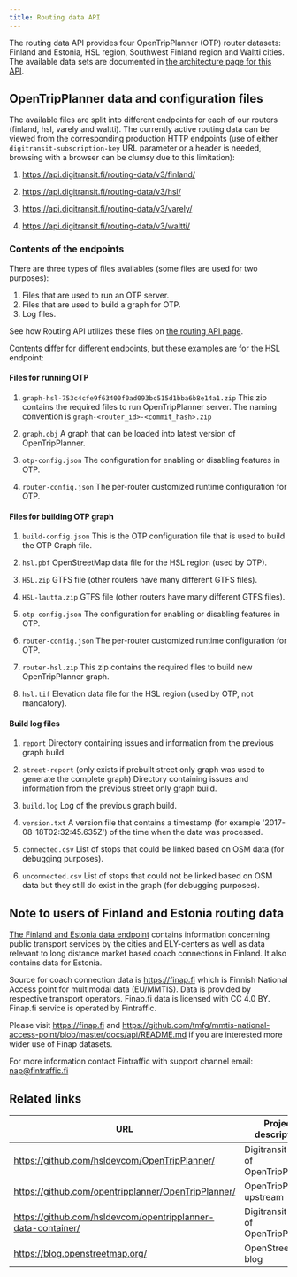 ```yaml
---
title: Routing data API
---
```

The routing data API provides four OpenTripPlanner (OTP) router datasets: Finland and Estonia, HSL region,
Southwest Finland region and Waltti cities. The available data sets are documented in
[the architecture page for this API](../../architecture/x-apis/2-routing-data-api/).

## OpenTripPlanner data and configuration files

The available files are split into different endpoints for each of our routers (finland, hsl, varely and waltti). The currently
active routing data can be viewed from the corresponding production HTTP endpoints (use of either `digitransit-subscription-key`
URL parameter or a header is needed, browsing with a browser can be clumsy due to this limitation):

1. https://api.digitransit.fi/routing-data/v3/finland/

2. https://api.digitransit.fi/routing-data/v3/hsl/

3. https://api.digitransit.fi/routing-data/v3/varely/

4. https://api.digitransit.fi/routing-data/v3/waltti/


### Contents of the endpoints

There are three types of files availables (some files are used for two purposes):
1. Files that are used to run an OTP server.
2. Files that are used to build a graph for OTP.
3. Log files.

See how Routing API utilizes these files on [the routing API page](../1-routing-api/).

Contents differ for different
endpoints, but these examples are for the HSL endpoint:

#### Files for running OTP

1. `graph-hsl-753c4cfe9f63400f0ad093bc515d1bba6b8e14a1.zip`
   This zip contains the required files to run OpenTripPlanner server. The naming convention is `graph-<router_id>-<commit_hash>.zip`

2. `graph.obj`
   A graph that can be loaded into latest version of OpenTripPlanner.

3. `otp-config.json`
   The configuration for enabling or disabling features in OTP.

4. `router-config.json`
   The per-router customized runtime configuration for OTP.

#### Files for building OTP graph

1. `build-config.json`
   This is the OTP configuration file that is used to build the OTP Graph file.

2. `hsl.pbf`
   OpenStreetMap data file for the HSL region (used by OTP).

3. `HSL.zip`
   GTFS file (other routers have many different GTFS files).

4. `HSL-lautta.zip`
   GTFS file (other routers have many different GTFS files).

5. `otp-config.json`
   The configuration for enabling or disabling features in OTP.

6. `router-config.json`
   The per-router customized runtime configuration for OTP.

7. `router-hsl.zip`
   This zip contains the required files to build new OpenTripPlanner graph.

8. `hsl.tif`
   Elevation data file for the HSL region (used by OTP, not mandatory).

#### Build log files

1. `report`
   Directory containing issues and information from the previous graph build.

2. `street-report` (only exists if prebuilt street only graph was used to generate the complete graph)
   Directory containing issues and information from the previous street only graph build.

3. `build.log`
   Log of the previous graph build.

4. `version.txt`
   A version file that contains a timestamp (for example '2017-08-18T02:32:45.635Z') of the time when the data was processed.

5. `connected.csv`
   List of stops that could be linked based on OSM data (for debugging purposes).

6. `unconnected.csv`
    List of stops that could not be linked based on OSM data but they still do exist in the graph (for debugging purposes).

## Note to users of Finland and Estonia routing data

[The Finland and Estonia data endpoint](https://api.digitransit.fi/routing-data/v3/finland/) contains information concerning public transport services by the cities and ELY-centers as well as data relevant to long distance market based coach connections in Finland. It also contains data for Estonia.

Source for coach connection data is https://finap.fi which is Finnish National Access point for multimodal data (EU/MMTIS). Data is provided by respective transport operators. Finap.fi data is licensed with CC 4.0 BY. Finap.fi service is operated by Fintraffic.

Please visit https://finap.fi and https://github.com/tmfg/mmtis-national-access-point/blob/master/docs/api/README.md if you are interested more wider use of Finap datasets.

For more information contact Fintraffic with support channel email: nap@fintraffic.fi

## Related links

| URL                                                          | Project description                                                       |
| ------------------------------------------------------------ | ------------------------------------------------------------------------- |
| https://github.com/hsldevcom/OpenTripPlanner/                | Digitransit fork of OpenTripPlanner                                       |
| https://github.com/opentripplanner/OpenTripPlanner/          | OpenTripPlanner upstream                                                  |
| https://github.com/hsldevcom/opentripplanner-data-container/ | Digitransit fork of OpenTripPlanner                                       |
| https://blog.openstreetmap.org/                              | OpenStreetMap blog                                                        |
